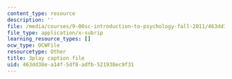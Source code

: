 ```yaml
---
content_type: resource
description: ''
file: /media/courses/9-00sc-introduction-to-psychology-fall-2011/463dd38ea14f5df8adfb521938ec9f31_qZdm4mpQA_8.vtt
file_type: application/x-subrip
learning_resource_types: []
ocw_type: OCWFile
resourcetype: Other
title: 3play caption file
uid: 463dd38e-a14f-5df8-adfb-521938ec9f31
---
```

